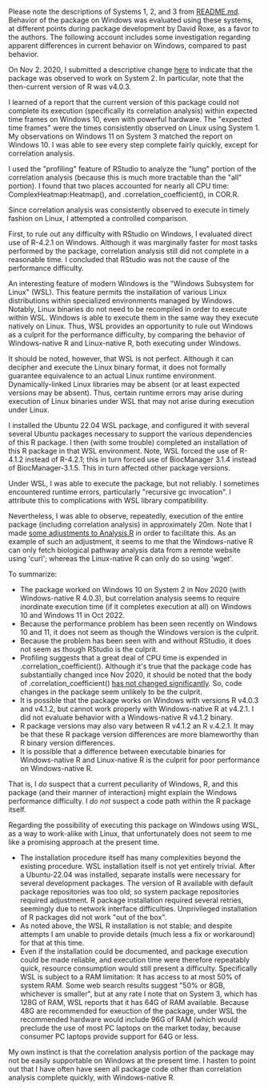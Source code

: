 Please note the descriptions of Systems 1, 2, and 3 from [README.md](https://github.com/a3609640/eIF4F.analysis#readme).  Behavior
of the package on Windows was evaluated using these systems, at different points
during package development by David Roxe, as a favor to the authors.  The
following account includes some investigation regarding apparent differences
in current behavior on Windows, compared to past behavior.

On Nov 2. 2020, I submitted a descriptive change
[here](https://github.com/a3609640/EIF-analysis/commit/26a1b84082450ca219319ec134c83c8b53437b67)
to indicate that the package was observed to work on System 2.  In particular,
note that the then-current version of R was v4.0.3.

I learned of a report that the current version of this package could not
complete its execution (specifically its correlation analysis) within expected
time frames on Windows 10, even with powerful hardware.  The "expected time
frames" were the times consistently observed on Linux using System 1. My
observations on Windows 11 on System 3 matched the report on Windows 10.  I was
able to see every step complete fairly quickly, except for correlation analysis.

I used the "profiling" feature of RStudio to analyze the "lung"
portion of the correlation analysis (because this is much more tractable than
the "all" portion).  I found that two places accounted for nearly all CPU time:
ComplexHeatmap:Heatmap(), and .correlation_coefficient(), in COR.R.

Since correlation analysis was consistently observed to execute in timely
fashion on Linux, I attempted a controlled comparison.

First, to rule out any difficulty with RStudio on Windows, I evaluated direct
use of R-4.2.1 on Windows.  Although it was marginally faster for most tasks
performed by the package, correlation analysis still did not complete in a
reasonable time.  I concluded that RStudio was not the cause of the performance
difficulty.

An interesting feature of modern Windows is the "Windows Subsystem for Linux"
(WSL).  This feature permits the installation of various Linux distributions
within specialized environments managed by Windows.  Notably, Linux binaries
do not need to be recompiled in order to execute within WSL.  Windows is able
to execute them in the same way they execute natively on Linux.  Thus, WSL
provides an opportunity to rule out Windows as a culprit for the performance
difficulty, by comparing the behavior of Windows-native R and Linux-native R,
both executing under Windows.

It should be noted, however, that WSL is not perfect.  Although it can
decipher and execute the Linux binary format, it does not formally guarantee
equivalence to an actual Linux runtime environment.  Dynamically-linked Linux
libraries may be absent (or at least expected versions may be absent).  Thus,
certain runtime errors may arise during execution of Linux binaries under WSL
that may not arise during execution under Linux.

I installed the Ubuntu 22.04 WSL package, and configured it with several
several Ubuntu packages necessary to support the various dependencies of this R
package.  I then (with some trouble) completed an installation of this R
package in that WSL environment.  Note, WSL forced the use of R-4.1.2 instead of
R-4.2.1; this in turn forced use of BiocManager 3.1.4 instead of
BiocManager-3.1.5.  This in turn affected other package versions.

Under WSL, I was able to execute the package, but not reliably.  I sometimes
encountered runtime errors, particularly "recursive gc invocation".  I
attribute this to complications with WSL library compatibility.

Nevertheless, I was able to observe, repeatedly, execution of the entire package
(including correlation analysis) in approximately 20m.  Note that I made
[some adjustments to
Analysis.R](https://github.com/a3609640/eIF4F.analysis/commit/c6e25e5dd9f2cb4856429fb4186cff357a6251f5)
in order to facilitate this.  As an example of such an adjustment, it seems to
me that the Windows-native R can only fetch biological pathway analysis data
from a remote website using 'curl'; whereas the Linux-native R can only do so
using 'wget'.

To summarize:

  - The package worked on Windows 10 on System 2 in Nov 2020 (with
    Windows-native R 4.0.3), but correlation analysis seems to require
    inordinate execution time (if it completes execution at all) on Windows 10
    and Windows 11 in Oct 2022.
  - Because the performance problem has been seen recently on Windows 10 and 11,
    it does not seem as though the Windows version is the culprit.
  - Because the problem has been seen with and without RStudio, it
    does not seem as though RStudio is the culprit.
  - Profiling suggests that a great deal of CPU time is expended in
    .correlation_coefficient().  Although it's true that the package code has
    substantially changed ince Nov 2020, it should be noted that the body of
    .correlation_coefficient() [has not changed significantly](https://github.com/a3609640/EIF-analysis/blob/8ea7dada7e7d5ba732c6e10cb28215fdb6eb06e6/R/EIFanalysis.R#L5703).
    So, code changes in the package seem unlikely to be the culprit.
  - It is possible that the package works on Windows with versions R v4.0.3 and
    v4.1.2, but cannot work properly with Windows-native R at v4.2.1.  I did not
    evaluate behavior with a Windows-native R v4.1.2 binary.
  - R package versions may also vary between R v4.1.2 an R v.4.2.1.  It may be
    that these R package version differences are more blameworthy than R binary
    version differences.
  - It is possible that a difference between executable binaries for
    Windows-native R and Linux-native R is the culprit for poor performance
    on Windows-native R.

That is, I *do* suspect that a current peculiarity of Windows, R, and this
package (and their manner of interaction) might explain the Windows performance
difficulty.  I *do not* suspect a code path within the R package itself.

Regarding the possibility of executing this package on Windows using WSL, as a
way to work-alike with Linux, that unfortunately does not seem to me like a
promising approach at the present time.

  - The installation procedure itself has many complexities beyond the existing
    procedure.  WSL installation itself is not yet entirely trivial.  After a
    Ubuntu-22.04 was installed, separate installs were necessary for several
    development packages.  The version of R available with default package
    repositories was too old; so system package repositories required
    adjustment.  R package installation required several retries, seemingly due
    to network interface difficulties.  Unprivileged installation of R packages
    did not work "out of the box".
  - As noted above, the WSL R installation is not stable; and despite attempts
    I am unable to provide details (much less a fix or workaround) for that at
    this time.
  - Even if the installation could be documented, and package execution could be
    made reliable, and execution time were therefore repeatably quick, resource
    consumption would still present a difficulty.  Specifically WSL is subject
    to a RAM limitation: It has access to at most 50% of system RAM.  Some web
    search results suggest "50% or 8GB, whichever is smaller", but at any rate I
    note that on System 3, which has 128G of RAM, WSL reports that it has 64G of
    RAM available.  Because 48G are recommended for exeuction of the package,
    under WSL the recommended hardware would include 96G of RAM (which would
    preclude the use of most PC laptops on the market today, because consumer
    PC laptops provide support for 64G or less.

My own instinct is that the correlation analysis portion of the package may not
be easily supportable on Windows at the present time.  I hasten to point out that
I have often have seen all package code other than correlation analysis complete
quickly, with Windows-native R.
